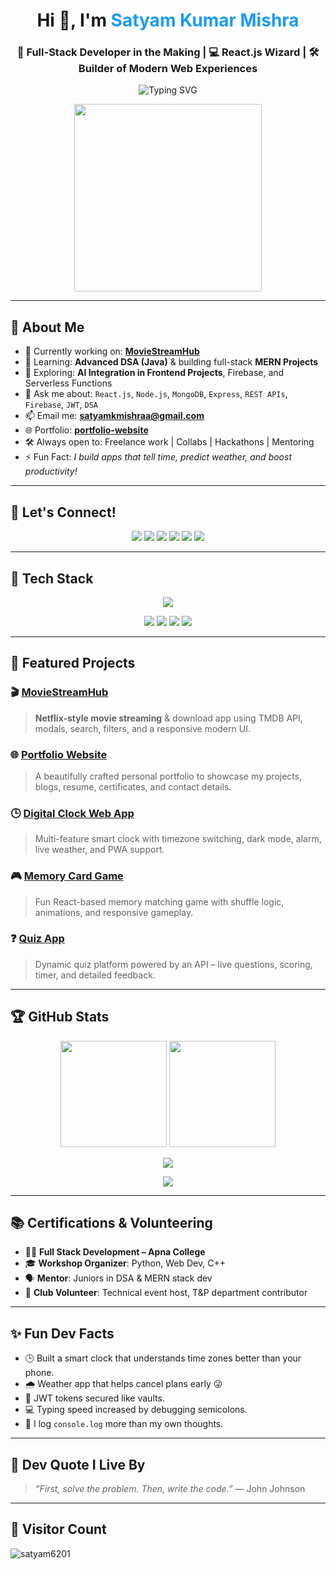 <h1 align="center">Hi 👋, I'm <span style="color:#1B9AF7;">Satyam Kumar Mishra</span></h1>
<h3 align="center">🚀 Full-Stack Developer in the Making | 💻 React.js Wizard | 🛠️ Builder of Modern Web Experiences</h3>

<p align="center">
  <img src="https://readme-typing-svg.herokuapp.com?font=Fira+Code&weight=600&size=22&pause=1000&color=1B9AF7&center=true&vCenter=true&width=500&lines=Crafting+Clean+UIs+with+React.js;Solving+Real+Problems+with+Code;MERN+Stack+Developer;DSA+Enthusiast+in+Java;Open+Source+Contributor" alt="Typing SVG" />
</p>

<p align="center">
  <img src="https://user-images.githubusercontent.com/55389276/140866485-8fb1c876-9a8f-4d6a-98dc-08c4981eaf70.gif" width="300"/>
</p>

---

## 🚀 About Me

- 🔭 Currently working on: **[MovieStreamHub](https://portfolio-website-six-nu-82.vercel.app/)**
- 🌱 Learning: **Advanced DSA (Java)** & building full-stack **MERN Projects**
- 🧠 Exploring: **AI Integration in Frontend Projects**, Firebase, and Serverless Functions
- 💬 Ask me about: `React.js`, `Node.js`, `MongoDB`, `Express`, `REST APIs`, `Firebase`, `JWT`, `DSA`
- 📫 Email me: **satyamkmishraa@gmail.com**
- 🌐 Portfolio: [**portfolio-website**](https://portfolio-website-six-nu-82.vercel.app/)
- 🛠️ Always open to: Freelance work | Collabs | Hackathons | Mentoring
- ⚡ Fun Fact: *I build apps that tell time, predict weather, and boost productivity!*

---

## 📲 Let's Connect!

<p align="center">
  <a href="https://twitter.com/satyamkmishraa"><img src="https://img.shields.io/badge/Twitter-%231DA1F2.svg?&style=for-the-badge&logo=twitter&logoColor=white"/></a>
  <a href="https://linkedin.com/in/satyam-kumar-mishra-9bb980291"><img src="https://img.shields.io/badge/LinkedIn-%230077B5.svg?&style=for-the-badge&logo=linkedin&logoColor=white"/></a>
  <a href="https://www.facebook.com/profile.php?id=100024550755973"><img src="https://img.shields.io/badge/Facebook-%231877F2.svg?&style=for-the-badge&logo=facebook&logoColor=white"/></a>
  <a href="https://leetcode.com/satyammishra62"><img src="https://img.shields.io/badge/LeetCode-%23FFA116.svg?&style=for-the-badge&logo=leetcode&logoColor=white"/></a>
  <a href="https://discord.gg/satyamkumarmishra"><img src="https://img.shields.io/badge/Discord-%237289DA.svg?&style=for-the-badge&logo=discord&logoColor=white"/></a>
  <a href="https://www.instagram.com/satyammishra_467/"><img src="https://img.shields.io/badge/Instagram-%23E4405F.svg?&style=for-the-badge&logo=instagram&logoColor=white"/></a>
</p>

---

## 🧰 Tech Stack

<p align="center">
  <img src="https://skillicons.dev/icons?i=html,css,js,react,nextjs,redux,nodejs,express,mongodb,mysql,java,git,github,figma,firebase,vercel,netlify,vscode" />
</p>

<p align="center">
  <img src="https://img.shields.io/badge/React_Router-CA4245?style=for-the-badge&logo=react-router&logoColor=white" />
  <img src="https://img.shields.io/badge/React Hook Form-EC5990?style=for-the-badge&logo=reacthookform&logoColor=white" />
  <img src="https://img.shields.io/badge/Nodemon-76D04B?style=for-the-badge&logo=nodemon&logoColor=white" />
  <img src="https://img.shields.io/badge/Canva-00C4CC?style=for-the-badge&logo=canva&logoColor=white" />
</p>

---

## 🌟 Featured Projects

### 🎬 [MovieStreamHub](https://portfolio-website-six-nu-82.vercel.app/)
> **Netflix-style movie streaming** & download app using TMDB API, modals, search, filters, and a responsive modern UI.

### 🌐 [Portfolio Website](https://portfolio-website-six-nu-82.vercel.app/)
> A beautifully crafted personal portfolio to showcase my projects, blogs, resume, certificates, and contact details.

### 🕒 [Digital Clock Web App](https://github.com/Satyam6201/Digital-Clock-App)
> Multi-feature smart clock with timezone switching, dark mode, alarm, live weather, and PWA support.

### 🎮 [Memory Card Game](https://github.com/Satyam6201/Memory-Card-Game)
> Fun React-based memory matching game with shuffle logic, animations, and responsive gameplay.

### ❓ [Quiz App](https://github.com/Satyam6201/Quiz-App)
> Dynamic quiz platform powered by an API – live questions, scoring, timer, and detailed feedback.

---

## 🏆 GitHub Stats

<p align="center">
  <img src="https://github-readme-stats.vercel.app/api?username=satyam6201&show_icons=true&theme=radical&border_radius=10" height="170"/>
  <img src="https://github-readme-stats.vercel.app/api/top-langs/?username=satyam6201&layout=compact&theme=radical&border_radius=10" height="170"/>
</p>

<p align="center">
  <img src="https://github-readme-streak-stats.herokuapp.com/?user=satyam6201&theme=radical&border_radius=10"/>
</p>

<p align="center">
  <img src="https://github-profile-trophy.vercel.app/?username=satyam6201&theme=radical&no-frame=true&row=1&margin-w=15&column=6" />
</p>

---

## 📚 Certifications & Volunteering

- 🧑‍💻 **Full Stack Development – Apna College**
- 🎓 **Workshop Organizer**: Python, Web Dev, C++
- 🗣️ **Mentor**: Juniors in DSA & MERN stack dev
- 💼 **Club Volunteer**: Technical event host, T&P department contributor

---

## ✨ Fun Dev Facts

- 🕒 Built a smart clock that understands time zones better than your phone.
- 🌧️ Weather app that helps cancel plans early 😜
- 🔐 JWT tokens secured like vaults.
- 💻 Typing speed increased by debugging semicolons.
- 🧠 I log `console.log` more than my own thoughts.

---

## 💬 Dev Quote I Live By

> *“First, solve the problem. Then, write the code.”* — John Johnson

---

## 👀 Visitor Count

<p align="left">
  <img src="https://komarev.com/ghpvc/?username=satyam6201&label=Profile%20views&color=0e75b6&style=flat" alt="satyam6201" />
</p>
